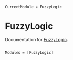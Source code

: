 ```@meta
CurrentModule = FuzzyLogic
```

# FuzzyLogic

Documentation for [FuzzyLogic](https://github.com/lucaferranti/FuzzyLogic.jl).

```@index
```

```@autodocs
Modules = [FuzzyLogic]
```
